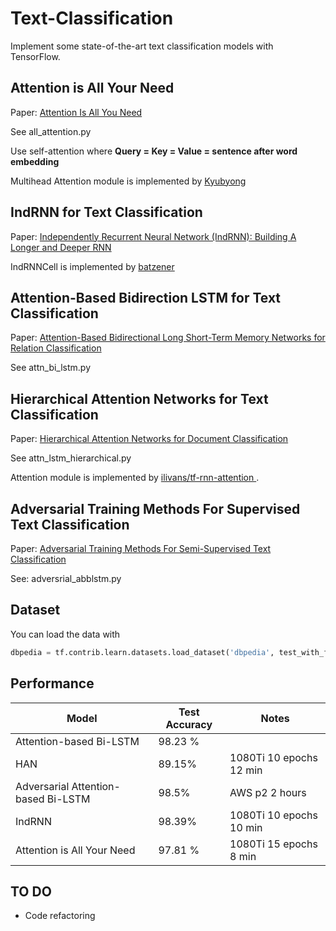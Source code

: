 # Text-Classification
Implement some state-of-the-art text classification models with TensorFlow.

## Attention is All Your Need

Paper: [Attention Is All You Need](http://arxiv.org/abs/1605.07725)

See all_attention.py

Use self-attention where **Query = Key = Value = sentence after word embedding**

Multihead Attention module is implemented by [Kyubyong](https://github.com/Kyubyong/transformer)

## IndRNN for Text Classification

Paper: [Independently Recurrent Neural Network (IndRNN): Building A Longer and Deeper RNN](https://arxiv.org/abs/1803.04831)

IndRNNCell is  implemented by [batzener](https://github.com/batzner/indrnn)

## Attention-Based Bidirection LSTM for Text Classification

Paper: [Attention-Based Bidirectional Long Short-Term Memory Networks for Relation Classification](http://www.aclweb.org/anthology/P16-2034)  

See attn_bi_lstm.py

## Hierarchical Attention Networks for Text Classification

Paper: [Hierarchical Attention Networks for Document Classification](http://aclweb.org/anthology/N16-1174)

See attn_lstm_hierarchical.py

Attention module is implemented by [ilivans/tf-rnn-attention ](https://github.com/ilivans/tf-rnn-attention).

## Adversarial Training Methods For Supervised Text Classification

Paper: [Adversarial Training Methods For Semi-Supervised Text Classification](http://arxiv.org/abs/1605.07725)

See: adversrial_abblstm.py


## Dataset

You can load the data with

```python
dbpedia = tf.contrib.learn.datasets.load_dataset('dbpedia', test_with_fake_data=FLAGS.test_with_fake_data)
```

## Performance

| Model                               | Test Accuracy     | Notes                                    |
| ----------------------------------- | ----------------- | ---------------------------------------- |
| Attention-based Bi-LSTM             | 98.23 %           |                                          |
| HAN                                 | 89.15%            | 1080Ti 10 epochs 12 min                 |
| Adversarial Attention-based Bi-LSTM | 98.5%             | AWS p2 2 hours                           |
| IndRNN                              | 98.39%            | 1080Ti 10 epochs 10 min                  |
| Attention is All Your Need          | 97.81     %       | 1080Ti 15 epochs 8 min                   |

## TO DO
- Code refactoring







